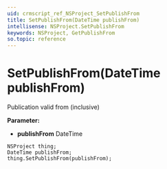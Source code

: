 ```yaml
---
uid: crmscript_ref_NSProject_SetPublishFrom
title: SetPublishFrom(DateTime publishFrom)
intellisense: NSProject.SetPublishFrom
keywords: NSProject, GetPublishFrom
so.topic: reference
---
```


# SetPublishFrom(DateTime publishFrom)

Publication valid from (inclusive)

**Parameter:** 
* **publishFrom** DateTime

```crmscript
NSProject thing;
DateTime publishFrom;
thing.SetPublishFrom(publishFrom);
```

